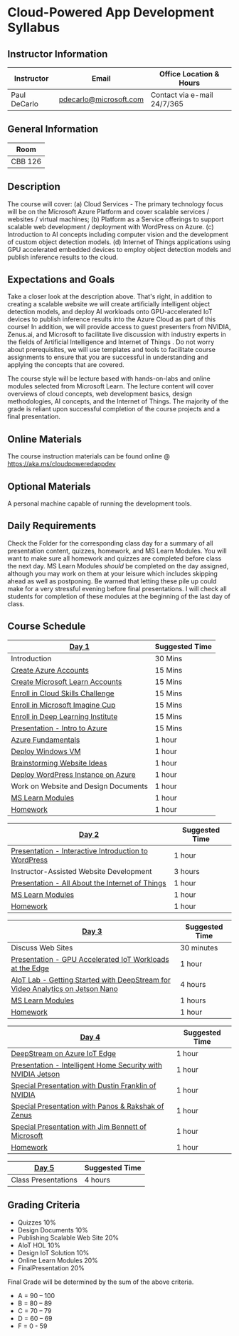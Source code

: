 # Cloud-Powered App Development Syllabus

## Instructor Information 
| Instructor    | Email                   | Office Location & Hours   |
| ------------- | ----------------------- | ------------------------- |
| Paul DeCarlo  | pdecarlo@microsoft.com  | Contact via e-mail 24/7/365 
 
## General Information   

| Room    |
| ------- |
| CBB 126 |   

## Description   

The course will cover: (a) Cloud Services - The primary technology focus will be on the Microsoft Azure Platform and cover scalable services / websites / virtual machines; (b) Platform as a Service offerings to support scalable web development / deployment with WordPress on Azure.  (c) Introduction to AI concepts including computer vision and the development of custom object detection models.  (d) Internet of Things applications using GPU accelerated embedded devices to employ object detection models and publish inference results to the cloud.

## Expectations and Goals   

Take a closer look at the description above.  That's right, in addition to creating a scalable website we will create artificially intelligent object detection models, and deploy AI workloads onto GPU-accelerated IoT devices to publish inference results into the Azure Cloud as part of this course!  In addition, we will provide access to guest presenters from NVIDIA, Zenus.ai, and Microsoft to facilitate live discussion with industry experts in the fields of Artificial Intelligence and Internet of Things .  Do not worry about prerequisites, we will use templates and tools to facilitate course assignments to ensure that you are successful in understanding and applying the concepts that are covered.

The course style will be lecture based with hands-on-labs and online modules selected from Microsoft Learn.  The lecture content will cover overviews of cloud concepts, web development basics, design methodologies, AI concepts, and the Internet of Things.  The majority of the grade is reliant upon successful completion of the course projects and a final presentation.  
 
## Online Materials
The course instruction materials can be found online @ https://aka.ms/cloudpoweredappdev

## Optional Materials
A personal machine capable of running the development tools. 

## Daily Requirements

Check the Folder for the corresponding class day for a summary of all presentation content, quizzes, homework, and MS Learn
Modules.  You will want to make sure all homework and quizzes are completed before class the next day.  MS Learn Modules *should* be completed on the day assigned, although you may work on them at your leisure which includes skipping ahead as well as postponing.  Be warned that letting these pile up could make for a very stressful evening before final presentations.  I will check all students for completion of these modules at the beginning of the last day of class. 

## Course Schedule    

| [Day 1](/Day1)                                                                                              |  Suggested Time |
| ----------------------------------------------------------------------------------------------------------- | --------------- |
| Introduction                                                                                                |   30 Mins       |
| [Create Azure Accounts](https://microsoft.sharepoint.com/:f:/t/MIS4397-UniversityofHouston/EtAxikyoNAtBqLXJKyoDolcBIKpguizZMwc8S1ezjCDY2w?e=6U1S6u) |   15 Mins       |
| [Create Microsoft Learn Accounts](https://docs.microsoft.com/learn/?WT.mc_id=iot-10260-pdecarlo)                                  |   15 Mins       |
| [Enroll in Cloud Skills Challenge](https://www.microsoft.com/en-us/cloudskillschallenge/Public/Contests/3f2737dd-d102-4243-a76b-c657d029f4b6/Register) | 15 Mins
| [Enroll in Microsoft Imagine Cup](https://imaginecup.microsoft.com/?WT.mc_id=iot-10260-pdecarlo)                                   |   15 Mins       |
| [Enroll in Deep Learning Institute](https://www.nvidia.com/en-us/deep-learning-ai/education/)                |    15 Mins          |
| [Presentation - Intro to Azure](/Day1/Content)                                                              |    15 Mins          |
| [Azure Fundamentals](https://docs.microsoft.com/en-us/learn/modules/intro-to-azure-fundamentals/?WT.mc_id=iot-10260-pdecarlo)                   |   1 hour        |
| [Deploy Windows VM](https://docs.microsoft.com/learn/modules/create-windows-virtual-machine-in-azure/?WT.mc_id=iot-10260-pdecarlo)|   1 hour        |
| [Brainstorming Website Ideas](/Day1/Homework)                                             |   1 hour        |
| [Deploy WordPress Instance on Azure](https://azuremarketplace.microsoft.com/marketplace/apps/WordPress.WordPress/?WT.mc_id=iot-10260-pdecarlo) |   1 hour |
| Work on Website and Design Documents                                                                        |    1 hour       |
| [MS Learn Modules](/Day1/Modules)                                                                           |    1 hour       |
| [Homework](/Day1/Homework)                                                                                  |    1 hour       |


| [Day 2](/Day2)                                                                                              |  Suggested Time |
| ----------------------------------------------------------------------------------------------------------- | --------------- |
| [Presentation - Interactive Introduction to WordPress](/Day2/Content)                                                      |   1 hour       |
| Instructor-Assisted Website Development                                                                     |   3 hours       |
| [Presentation - All About the Internet of Things](/Day2/Content)                                            |   1 hour       |
| [MS Learn Modules](/Day2/Modules)                                                                           |   1 hour        |
| [Homework](/Day2/Homework)                                                                                  |   1 hour        |

| [Day 3](/Day3)                                                                                              |  Suggested Time |
| ----------------------------------------------------------------------------------------------------------- | --------------- |
| Discuss Web Sites                                                                                           |   30 minutes    |
| [Presentation - GPU Accelerated IoT Workloads at the Edge](/Day3/Content)                                   |    1 hour       |
| [AIoT Lab - Getting Started with DeepStream for Video Analytics on Jetson Nano](https://courses.nvidia.com/courses/course-v1:DLI+C-IV-02+V1/about)  |   4 hours       |
| [MS Learn Modules](/Day3/Modules)                                                                           |    1 hours      |
| [Homework](Day3/Homework)                                                                                   |    1 hour       |

| [Day 4](/Day4)                                                                                              |  Suggested Time |
| ----------------------------------------------------------------------------------------------------------- | --------------- |
| [DeepStream on Azure IoT Edge](https://azuremarketplace.microsoft.com/en-us/marketplace/apps/nvidia.deepstream-iot?tab=Overview&WT.mc_id=iot-10260-pdecarlo) |   1 hour    |
| [Presentation - Intelligent Home Security with NVIDIA Jetson](/Day4/Content)                                |    1 hour       |
| [Special Presentation with Dustin Franklin of NVIDIA](https://www.linkedin.com/in/dustin-franklin-b3aaa173/)|    1 hour       |
| [Special Presentation with Panos & Rakshak of Zenus](https://www.linkedin.com/company/zenus-inc./)          |    1 hour       |
| [Special Presentation with Jim Bennett of Microsoft](https://www.linkedin.com/in/jimbobbennett/)            |    1 hour       |
| [Homework](Day4/Homework)                                                                                   |    1 hour       |

| [Day 5](/Day5)                                                                                              |  Suggested Time |
| ----------------------------------------------------------------------------------------------------------- | --------------- |
| Class Presentations                                                                                         |   4 hours       |

## Grading Criteria
* Quizzes 10%
* Design Documents 10%
* Publishing Scalable Web Site 20%
* AIoT HOL 10% 
* Design IoT Solution 10% 
* Online Learn Modules 20%
* FinalPresentation 20%
  
Final Grade will be determined by the sum of the above criteria.

* A = 90 – 100
* B = 80 – 89
* C = 70 – 79
* D = 60 – 69
* F =  0 - 59
